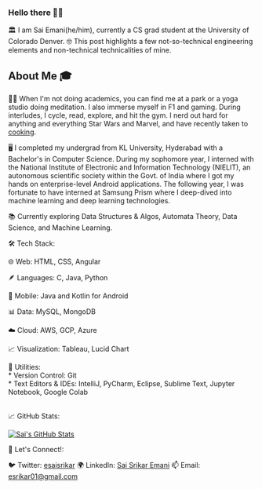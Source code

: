 ### Hello there 👋🏻

🏛️ I am Sai Emani(he/him), currently a CS grad student at the University of Colorado Denver. 
🤓 This post highlights a few not-so-technical engineering elements and non-technical technicalities of mine.

## About Me 🎓

🧘‍♂️ When I'm not doing academics, you can find me at a park or a yoga studio doing meditation. I also immerse myself in F1 and gaming. During interludes, I cycle, read, explore, and hit the gym. I nerd out hard for anything and everything Star Wars and Marvel, and have recently taken to [cooking](https://www.instagram.com/stories/highlights/18305490811140917/). 


🖥️ I completed my undergrad from KL University, Hyderabad with a Bachelor's in Computer Science. During my sophomore year, I interned with the National Institute of Electronic and Information Technology (NIELIT), an autonomous scientific society within the Govt. of India where I got my hands on enterprise-level Android applications. The following year, I was fortunate to have interned at Samsung Prism where I deep-dived into machine learning and deep learning technologies. 


📚 Currently exploring Data Structures & Algos, Automata Theory, Data Science, and Machine Learning. 

🛠 Tech Stack:

🌐 Web: HTML, CSS, Angular <br>

🪶 Languages: C, Java, Python <br>

🤖 Mobile: Java and Kotlin for Android <br>

📊 Data: MySQL, MongoDB <br>

☁️ Cloud: AWS, GCP, Azure <br>

📈 Visualization: Tableau, Lucid Chart <br>


🔧 Utilities:<br>
     * Version Control: Git <br>
     * Text Editors & IDEs: IntelliJ, PyCharm, Eclipse, Sublime Text, Jupyter Notebook, Google Colab <br>

  
<br>
📈 GitHub Stats:

[![Sai's GitHub Stats](https://github-readme-stats.vercel.app/api?username=semani01)](https://github.com/semani01)
<br>


📣 Let's Connect!:

🐦 Twitter: [esaisrikar](https://twitter.com/esaisrikar)
🌍 LinkedIn: [Sai Srikar Emani](https://www.linkedin.com/in/saisrikaremani/)
📫 Email: esrikar01@gmail.com




